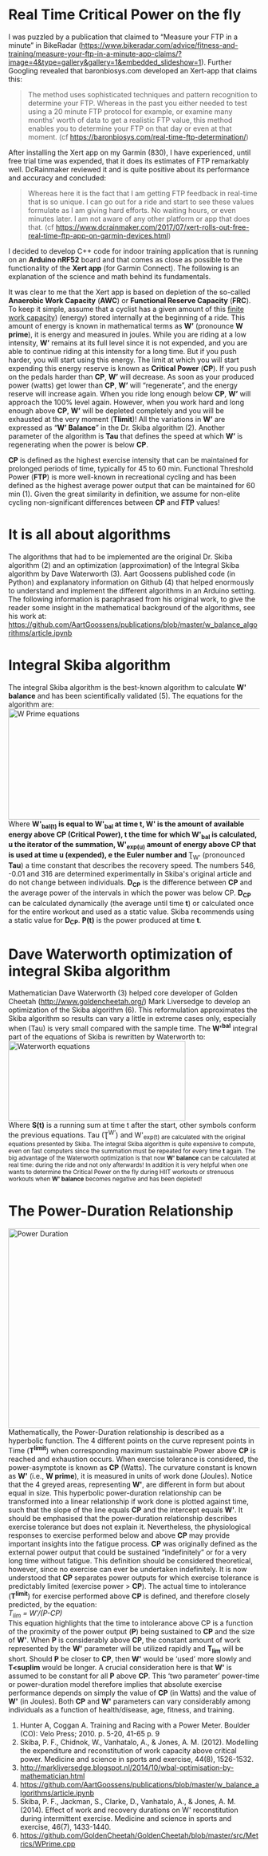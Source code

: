 # Real Time Critical Power on the fly

I was puzzled by a publication that claimed to “Measure your FTP in a minute” in BikeRadar (https://www.bikeradar.com/advice/fitness-and-training/measure-your-ftp-in-a-minute-app-claims/?image=4&type=gallery&gallery=1&embedded_slideshow=1). Further Googling revealed that baronbiosys.com developed an Xert-app that claims this:

> The method uses sophisticated techniques and pattern recognition to determine your FTP. Whereas in the past you either needed to test using a 20 minute FTP protocol for example, or examine many months’ worth of data to get a realistic FTP value, this method enables you to determine your FTP on that day or even at that moment. (cf https://baronbiosys.com/real-time-ftp-determination/)
> 
After installing the Xert app on my Garmin (830), I have experienced, until free trial time was expended, that it does its estimates of FTP remarkably well. DcRainmaker reviewed it and is quite positive about its performance and accuracy and concluded:
> Whereas here it is the fact that I am getting FTP feedback in real-time that is so unique.  I can go out for a ride and start to see these values formulate as I am giving hard efforts.  No waiting hours, or even minutes later.  I am not aware of any other platform or app that does that. (cf https://www.dcrainmaker.com/2017/07/xert-rolls-out-free-real-time-ftp-app-on-garmin-devices.html) 
> 
I decided to develop C++ code for indoor training application that is running on an <b>Arduino nRF52</b> board and that comes as close as possible to the functionality of the <b>Xert app</b> (for Garmin Connect). The following is an explanation of the science and math behind its fundamentals. <br>

It was clear to me that the Xert app is based on depletion of the so-called <b>Anaerobic Work Capacity</b> (<b>AWC</b>) or <b>Functional Reserve Capacity</b> (<b>FRC</b>). To keep it simple, assume that a cyclist has a given amount of this <ins>finite work capacity</ins>) (energy) stored internally at the beginning of a ride. This amount of energy is known in mathematical terms as <b>W’</b> (pronounce <b>W prime</b>), it is energy and measured in joules. While you are riding at a low intensity, <b>W’</b> remains at its full level since it is not expended, and you are able to continue riding at this intensity for a long time. But if you push harder, you will start using this energy. The limit at which you will start expending this energy reserve is known as <b>Critical Power</b> (<b>CP</b>). If you push on the pedals harder than <b>CP</b>, <b>W’</b> will decrease. As soon as your produced power (watts) get lower than <b>CP</b>, <b>W’</b> will “regenerate”, and the energy reserve will increase again. When you ride long enough below <b>CP</b>, <b>W’</b> will approach the 100% level again. However, when you work hard and long enough above <b>CP</b>, <b>W’</b> will be depleted completely and you will be exhausted at the very moment (<b>Tlimit</b>)! All the variations in <b>W’</b> are expressed as “<b>W’ Balance</b>” in the Dr. Skiba algorithm (2). Another parameter of the algorithm is <b>Tau</b> that defines the speed at which <b>W’</b> is regenerating when the power is below <b>CP</b>. <br>

<b>CP</b> is defined as the highest exercise intensity that can be maintained for prolonged periods of time, typically for 45 to 60 min. Functional Threshold Power (<b>FTP</b>) is more well-known in recreational cycling and has been defined as the highest average power output that can be maintained for 60 min (1). Given the great similarity in definition, we assume for non-elite cycling non-significant differences between <b>CP</b> and <b>FTP</b> values! <br>

# It is all about algorithms <br>
The algorithms that had to be implemented are the original Dr. Skiba algorithm (2) and an optimization (approximation) of the Integral Skiba algorithm by Dave Waterworth (3). Aart Goossens published code (in Python) and explanatory information on Github (4) that helped enormously to understand and implement the different algorithms in an Arduino setting. The following information is paraphrased from his original work, to give the reader some insight in the mathematical background of the algorithms, see his work at: https://github.com/AartGoossens/publications/blob/master/w_balance_algorithms/article.ipynb <br>
# Integral Skiba algorithm <br>
The integral Skiba algorithm is the best-known algorithm to calculate <b>W' balance</b> and has been scientifically validated (5). The equations for the algorithm are: <br>
<img src="../main/images/W_Prime_equations.png" width="537" height="223" align = "middle" alt="W Prime equations"> <br>
Where <b>W'<sub>bal(t)</sub> is equal to <b>W'<sub>bal</sub></b> at time <b>t</b>, <b>W'</b> is the amount of available energy above <b>CP</b> (Critical Power), <b>t</b> the time for which <b>W'<sub>bal</sub></b> is calculated, <b>u</b> the iterator of the summation, <b>W'<sub>exp(u)</sub></b> amount of energy above <b>CP</b> that is used at time <b>u</b> (expended), <b>e</b> the Euler number and </b>Ʈ<sub>W'</sub></b> (pronounced <b>Tau</b>) a time constant that describes the recovery speed. The numbers 546, -0.01 and 316 are determined experimentally in Skiba's original article and do not change between individuals. <b>D<sub>CP</sub></b> is the difference between <b>CP</b> and the average power of the intervals in which the power was below </b>CP</b>. <b>D<sub>CP<sub></b> can be calculated dynamically (the average until time <b>t</b>) or calculated once for the entire workout and used as a static value. Skiba recommends using a static value for <b>D<sub>CP<sub></b>. <b>P(t)</b> is the power produced at time <b>t</b>.

# Dave Waterworth optimization of integral Skiba algorithm <br>
Mathematician Dave Waterworth (3) helped core developer of Golden Cheetah (http://www.goldencheetah.org/) Mark Liversedge to develop an optimization of the Skiba algorithm (6). This reformulation approximates the Skiba algorithm so results can vary a little in extreme cases only, especially when (Tau) is very small compared with the sample time.
The <b>W'<sup>bal</sub></b> integral part of the equations of Skiba is rewritten by Waterworth to: <br>
<img src="../main/images/Waterworth_equations.png" width="355" height="160" align = "middle" alt="Waterworth equations"> <br>
Where <b>S(t)</b> is a running sum at time t after the start, other symbols conform the previous equations. Tau (Ʈ<sup>W’</sup>) and W'<sub>exp(t)</sup> are calculated with the original equations presented by Skiba. The integral Skiba algorithm is quite expensive to compute, even on fast computers since the summation must be repeated for every time <b>t</b> again. 
The big advantage of the Waterworth optimization is that now <b>W' balance</b> can be calculated at real time: during the ride and not only afterwards! In addition it is very helpful when one wants to determine the Critical Power on the fly during HIIT workouts or strenuous workouts when <b>W' balance</b> becomes negative and has been depleted!

# The Power-Duration Relationship <br>
<img src="../main/images/2-Parameter-Algorithm.png" width="800" height="400" align = "middle" alt="Power Duration"> <br>
Mathematically, the Power-Duration relationship is described as a hyperbolic function. The 4 different points on the curve represent points in Time (<b>T<sup>limit</sub></b>) when corresponding maximum sustainable Power above <b>CP</b> is reached and exhaustion occurs. When exercise tolerance is considered, the power-asymptote is known as <b>CP</b> (Watts). The curvature constant is known as <b>W'</b> (i.e., <b>W prime</b>), it is measured in units of work done (Joules). Notice that the 4 greyed areas, representing <b>W'</b>, are different in form but about equal in size. This hyperbolic power-duration relationship can be transformed into a linear relationship if work done is plotted against time, such that the slope of the line equals <b>CP</b> and the intercept equals <b>W'</b>. It should be emphasised that the power-duration relationship describes exercise tolerance but does not explain it. Nevertheless, the physiological responses to exercise performed below and above <b>CP</b> may provide important insights into the fatigue process. <b>CP</b> was originally defined as the external power output that could be sustained “indefinitely” or for a very long time without fatigue. This definition should be considered theoretical, however, since no exercise can ever be undertaken indefinitely. It is now understood that <b>CP</b> separates power outputs for which exercise tolerance is predictably limited (exercise power > <b>CP</b>). The actual time to intolerance (<b>T<sup>limit</sub></b>) for exercise performed above <b>CP</b> is defined, and therefore closely predicted, by the equation: <br>
    *T<sub>lim</sub> = W′/(P-CP)* <br>
This equation highlights that the time to intolerance above CP is a function of the proximity of the power output (<b>P</b>) being sustained to <b>CP</b> and the size of <b>W'</b>. When <b>P</b> is considerably above <b>CP</b>, the constant amount of work represented by the <b>W'</b> parameter will be utilized rapidly and <b>T<sub>lim</sup></b> will be short. Should <b>P</b> be closer to <b>CP</b>, then <b>W'</b> would be ‘used’ more slowly and <b>T<suplim</sup></b> would be longer. A crucial consideration here is that <b>W'</b> is assumed to be constant for all <b>P</b> above <b>CP</b>. This ‘two parameter’ power-time or power-duration model therefore implies that absolute exercise performance depends on simply the value of <b>CP</b> (in Watts) and the value of <b>W'</b> (in Joules). Both <b>CP</b> and <b>W'</b> parameters can vary considerably among individuals as a function of health/disease, age, fitness, and training.

1. Hunter A, Coggan A. Training and Racing with a Power Meter. Boulder (CO): Velo Press; 2010. p. 5-20, 41-65 p. 9
2. Skiba, P. F., Chidnok, W., Vanhatalo, A., & Jones, A. M. (2012). Modelling the expenditure and reconstitution of work capacity above critical power. Medicine and science in sports and exercise, 44(8), 1526-1532.
3. http://markliversedge.blogspot.nl/2014/10/wbal-optimisation-by-mathematician.html
4. https://github.com/AartGoossens/publications/blob/master/w_balance_algorithms/article.ipynb
5. Skiba, P. F., Jackman, S., Clarke, D., Vanhatalo, A., & Jones, A. M. (2014). Effect of work and recovery durations on W' reconstitution during intermittent exercise. Medicine and science in sports and exercise, 46(7), 1433-1440.
6. https://github.com/GoldenCheetah/GoldenCheetah/blob/master/src/Metrics/WPrime.cpp



